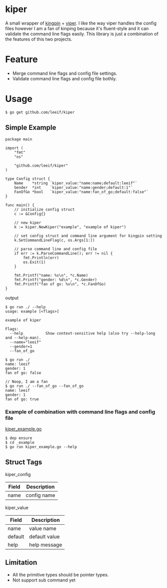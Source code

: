 # kiper
A small wrapper of [kingpin](https://github.com/alecthomas/kingpin) + [viper](https://github.com/spf13/viper.git). I like the way viper handles the config files however I am a fan of kinping because it's fluent-style and it can validate the command line flags easily. This library is just a combination of the features of this two projects.

# Feature

* Merge command line flags and config file settings.
* Validate command line flags and config file bothly.

# Usage

```
$ go get github.com/leeif/kiper
```

## Simple Example

```
package main

import (
	"fmt"
	"os"

	"github.com/leeif/kiper"
)

type Config struct {
	Name    *string `kiper_value:"name:name;default:leeif"`
	Gender  *int    `kiper_value:"name:gender;default:1"`
	FanOfGo *bool   `kiper_value:"name:fan_of_go;default:false"`
}

func main() {
	// initialize config struct
	c := &Config{}

	// new kiper
	k := kiper.NewKiper("example", "example of kiper")

	// set config struct and command line argument for kingpin setting
	k.SetCommandLineFlag(c, os.Args[1:])

	// parse command line and config file
	if err := k.ParseCommandLine(); err != nil {
		fmt.Println(err)
		os.Exit(1)
	}

	fmt.Printf("name: %s\n", *c.Name)
	fmt.Printf("gender: %d\n", *c.Gender)
	fmt.Printf("fan of go: %v\n", *c.FanOfGo)
}
```

output

```
$ go run ./ --help
usage: example [<flags>]

example of kiper

Flags:
  --help          Show context-sensitive help (also try --help-long and --help-man).
  --name="leeif"
  --gender=1
  --fan_of_go

$ go run ./
name: leeif
gender: 1
fan of go: false

// Noop, I am a fan
$ go run ./ --fan_of_go --fan_of_go
name: leeif
gender: 1
fan of go: true
```

### Example of combination with command line flags and config file

[kiper_example.go](https://github.com/leeif/kiper/blob/master/_example/kiper_example.go)

```
$ dep ensure
$ cd _example
$ go run kiper_example.go --help
```

## Struct Tags

kiper_config

|  Field  |  Description  |
| ---- | ---- |
|  name  |  config name  |

kiper_value

|  Field  |  Description  |
| ---- | ---- |
|  name  |  value name  |
|  default  |  default value  |
|  help  |  help message  |

## Limitation

* All the primitive types should be pointer types.
* Not support sub command yet
